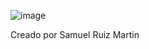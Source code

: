![image](https://github.com/user-attachments/assets/0cafc627-f2eb-42ad-b435-081288228677)

Creado por Samuel Ruiz Martin 
